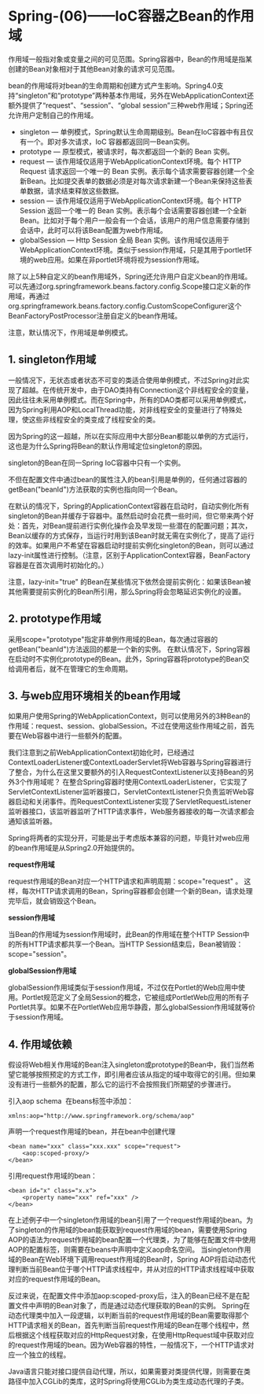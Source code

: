 # Spring-(06)——IoC容器之Bean的作用域

作用域一般指对象或变量之间的可见范围。Spring容器中，Bean的作用域是指某创建的Bean对象相对于其他Bean对象的请求可见范围。

bean的作用域将对bean的生命周期和创建方式产生影响。Spring4.0支持“singleton”和“prototype”两种基本作用域，另外在WebApplicationContext还额外提供了“request”、“session”、“global session”三种web作用域；Spring还允许用户定制自己的作用域。

* singleton — 单例模式，Spring默认生命周期级别。Bean在IoC容器中有且仅有一个。即对多次请求，IoC 容器都返回同一Bean实例。
* prototype — 原型模式，被请求时，每次都返回一个新的 Bean 实例。
* request — 该作用域仅适用于WebApplicationContext环境。每个 HTTP Request 请求返回一个唯一的 Bean 实例。表示每个请求需要容器创建一个全新Bean。比如提交表单的数据必须是对每次请求新建一个Bean来保持这些表单数据，请求结束释放这些数据。
* session — 该作用域仅适用于WebApplicationContext环境。每个 HTTP Session 返回一个唯一的 Bean 实例。表示每个会话需要容器创建一个全新Bean。比如对于每个用户一般会有一个会话，该用户的用户信息需要存储到会话中，此时可以将该Bean配置为web作用域。
* globalSession — Http Session 全局 Bean 实例。该作用域仅适用于WebApplicationContext环境。类似于session作用域，只是其用于portlet环境的web应用。如果在非portlet环境将视为session作用域。

除了以上5种自定义的bean作用域外，Spring还允许用户自定义bean的作用域。可以先通过org.springframework.beans.factory.config.Scope接口定义新的作用域，再通过org.springframework.beans.factory.config.CustomScopeConfigurer这个BeanFactoryPostProcessor注册自定义的bean作用域。

注意，默认情况下，作用域是单例模式。

## 1. singleton作用域

一般情况下，无状态或者状态不可变的类适合使用单例模式，不过Spring对此实现了超越。在传统开发中，由于DAO类持有Connection这个非线程安全的变量，因此往往未采用单例模式。而在Spring中，所有的DAO类都可以采用单例模式，因为Spring利用AOP和LocalThread功能，对非线程安全的变量进行了特殊处理，使这些非线程安全的类变成了线程安全的类。

因为Spring的这一超越，所以在实际应用中大部分Bean都能以单例的方式运行，这也是为什么Spring将Bean的默认作用域定位singleton的原因。

singleton的Bean在同一Spring IoC容器中只有一个实例。

不但在配置文件中通过bean的属性注入的bean引用是单例的，任何通过容器的getBean("beanId")方法获取的实例也指向同一个Bean。

在默认的情况下，Spring的ApplicationContext容器在启动时，自动实例化所有singleton的Bean并缓存于容器中。虽然启动时会花费一些时间，但它带来两个好处：首先，对Bean提前进行实例化操作会及早发现一些潜在的配置问题；其次，Bean以缓存的方式保存，当运行时用到该Bean时就无需在实例化了，提高了运行的效率。如果用户不希望在容器启动时提前实例化singleton的Bean，则可以通过lazy-init属性进行控制。（注意，区别于ApplicationContext容器，BeanFactory容器是在首次调用时初始化的。）

注意，lazy-init="true" 的Bean在某些情况下依然会提前实例化：如果该Bean被其他需要提前实例化的Bean所引用，那么Spring将会忽略延迟实例化的设置。

## 2. prototype作用域

采用scope="prototype"指定非单例作用域的Bean，每次通过容器的getBean("beanId")方法返回的都是一个新的实例。
在默认情况下，Spring容器在启动时不实例化prototype的Bean。此外，Spring容器将prototype的Bean交给调用者后，就不在管理它的生命周期。

## 3. 与web应用环境相关的bean作用域

如果用户使用Spring的WebApplicationContext，则可以使用另外的3种Bean的作用域：request、session、globalSession。不过在使用这些作用域之前，首先要在Web容器中进行一些额外的配置。

我们注意到之前WebApplicationContext初始化时，已经通过ContextLoaderListener或ContextLoaderServlet将Web容器与Spring容器进行了整合，为什么在这里又要额外的引入RequestContextListener以支持Bean的另外3个作用域呢？
在整合Spring容器时使用ContextLoaderListener，它实现了ServletContextListener监听器接口，ServletContextListener只负责监听Web容器启动和关闭事件。而RequestContextListener实现了ServletRequestListener监听器接口，该监听器监听了HTTP请求事件，Web服务器接收的每一次请求都会通知该监听器。

Spring将两者的实现分开，可能是出于考虑版本兼容的问题，毕竟针对web应用的bean作用域是从Spring2.0开始提供的。

**request作用域**

request作用域的Bean对应一个HTTP请求和声明周期：scope="request" 。
这样，每次HTTP请求调用的Bean，Spring容器都会创建一个新的Bean，请求处理完毕后，就会销毁这个Bean。

**session作用域**

当Bean的作用域为session作用域时，此Bean的作用域在整个HTTP Session中的所有HTTP请求都共享一个Bean。当HTTP Session结束后，Bean被销毁：scope="session"。

**globalSession作用域**

globalSession作用域类似于session作用域，不过仅在Portlet的Web应用中使用。Portlet规范定义了全局Session的概念，它被组成PortletWeb应用的所有子Portlet共享。如果不在PortletWeb应用华静霞，那么globalSession作用域就等价于session作用域。

## 4. 作用域依赖

假设将Web相关作用域的Bean注入singleton或prototype的Bean中，我们当然希望它能够按照预定的方式工作，即引用者应该从指定的域中取得它的引用。但如果没有进行一些额外的配置，那么它的运行不会按照我们所期望的步骤进行。

引入aop schema  在beans标签中添加：

```
xmlns:aop="http://www.springframework.org/schema/aop"
```

声明一个request作用域的bean，并在bean中创建代理

```
<bean name="xxx" class="xxx.xxx" scope="request">
    <aop:scoped-proxy/>
</bean>
```

引用request作用域的bean：

```
<bean id="x" class="x.x">
    <property name="xxx" ref="xxx" />
</bean>
```

在上述例子中一个singleton作用域的bean引用了一个request作用域的bean。为了singleton的作用域的bean能获取到request作用域的bean，需要使用Spring AOP的语法为request作用域的bean配置一个代理类，为了能够在配置文件中使用AOP的配置标签，则需要在beans中声明中定义aop命名空间。
当singleton作用域的Bean在Web环境下调用request作用域的Bean时，Spring AOP将启动动态代理判断当前Bean位于哪个HTTP请求线程中，并从对应的HTTP请求线程域中获取对应的request作用域的Bean。

反过来说，在配置文件中添加aop:scoped-proxy后，注入的Bean已经不是在配置文件中声明的Bean对象了，而是通过动态代理获取的Bean的实例。
Spring在动态代理类中加入一段逻辑，以判断当前的request作用域的Bean需要取得那个HTTP请求相关的Bean，首先判断当前request作用域的Bean在哪个线程中，然后根据这个线程获取对应的HttpRequest对象，在使用HttpRequest域中获取对应的request作用域的bean。因为Web容器的特性，一般情况下，一个HTTP请求对应一个独立的线程。

Java语言只能对接口提供自动代理，所以，如果需要对类提供代理，则需要在类路径中加入CGLib的类库，这时Spring将使用CGLib为类生成动态代理的子类。
